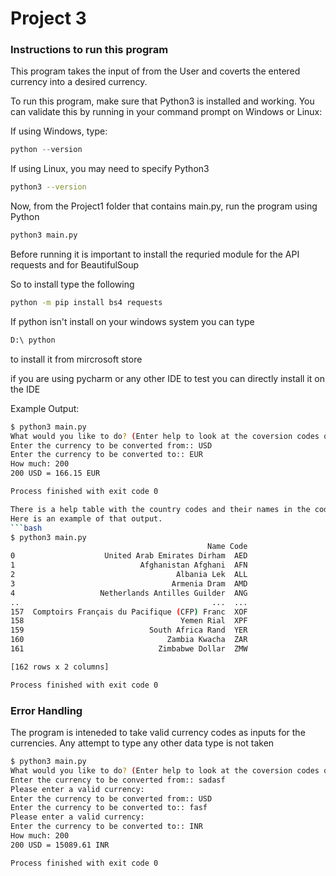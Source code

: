 # Project 3

### Instructions to run this program 

This program takes the input of from the User and coverts the entered currency into a desired currency.

To run this program, make sure that Python3 is installed and working. You can validate this by running in your command prompt on Windows or Linux:

If using Windows, type:
```powershell
python --version
```

If using Linux, you may need to specify Python3
```bash
python3 --version
```

Now, from the Project1 folder that contains main.py, run the program using Python

```bash
python3 main.py
```

Before running it is important to install the requried module for the API requests and for BeautifulSoup

So to install type the following 
```bash
python -m pip install bs4 requests 
```

If python isn't install on your windows system you can type
```bash
D:\ python
```
to install it from mircrosoft store

if you are using pycharm or any other IDE to test you can directly install it on the IDE

Example Output: 
```bash
$ python3 main.py
What would you like to do? (Enter help to look at the coversion codes or Enter convert to using the conversion scale): 
Enter the currency to be converted from:: USD
Enter the currency to be converted to:: EUR
How much: 200
200 USD = 166.15 EUR

Process finished with exit code 0

There is a help table with the country codes and their names in the code. Just type 'HELP' to see it.
Here is an example of that output.
```bash
$ python3 main.py
                                            Name Code
0                    United Arab Emirates Dirham  AED
1                            Afghanistan Afghani  AFN
2                                    Albania Lek  ALL
3                                   Armenia Dram  AMD
4                   Netherlands Antilles Guilder  ANG
..                                           ...  ...
157  Comptoirs Français du Pacifique (CFP) Franc  XOF
158                                   Yemen Rial  XPF
159                            South Africa Rand  YER
160                                Zambia Kwacha  ZAR
161                              Zimbabwe Dollar  ZMW

[162 rows x 2 columns]

Process finished with exit code 0
```


### Error Handling

The program is inteneded to take valid currency codes as inputs for the currencies. Any attempt to type any other data type is not taken
```bash
$ python3 main.py
What would you like to do? (Enter help to look at the coversion codes or Enter convert to using the conversion scale): 
Enter the currency to be converted from:: sadasf
Please enter a valid currency: 
Enter the currency to be converted from:: USD
Enter the currency to be converted to:: fasf
Please enter a valid currency: 
Enter the currency to be converted to:: INR
How much: 200
200 USD = 15089.61 INR

Process finished with exit code 0
```

